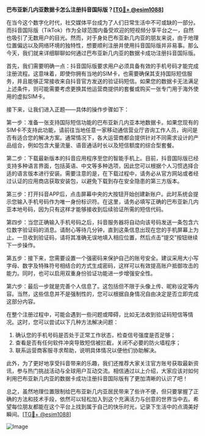 **巴布亚新几内亚数据卡怎么注册抖音国际版？[[TG💪+ @esim1088](https://t.me/s/esim1088)]**

在当今这个数字化时代，社交媒体平台成为了人们日常生活中不可或缺的一部分。而抖音国际版（TikTok）作为全球范围内备受欢迎的短视频分享平台之一，自然也吸引了无数用户的目光。然而，对于身处巴布亚新几内亚的朋友来说，由于地理位置偏远以及网络环境的独特性，想要顺利注册并使用抖音国际版并非易事。那么今天，我们就来详细聊聊如何通过巴布亚新几内亚的数据卡成功注册抖音国际版。

首先，我们需要明确一点：抖音国际版要求用户必须具备有效的手机号码才能完成注册流程。这意味着，即使你拥有当地的SIM卡，也需要确保其支持国际短信服务，并且能够正常接收来自抖音官方发送的验证码短信。如果您的数据卡无法满足上述条件，则可能需要考虑更换其他运营商提供的套餐或购买一张专门用于海外使用的虚拟SIM卡。

接下来，让我们进入正题——具体的操作步骤如下：

第一步：准备一张支持国际短信功能的巴布亚新几内亚本地数据卡。如果您现有的SIM卡不支持此功能，请前往当地任意一家移动通信营业厅咨询工作人员，询问是否有适合您的解决方案。通常情况下，各大运营商都会提供针对不同需求设计的产品组合，例如包含大量流量、语音通话时长以及短信额度的综合型套餐。

第二步：下载最新版本的抖音应用程序至您的智能手机上。目前，抖音国际版已经支持多种语言界面，包括英语、中文等多种选项，因此您可以根据个人习惯选择合适的语言版本进行安装。需要注意的是，在下载过程中，请务必从官方网站或者经过认证的应用商店获取安装包，以避免下载到存在安全隐患的第三方版本。

第三步：打开抖音APP后，点击屏幕中央的大按钮开始创建新账户。此时系统会提示您输入手机号码作为唯一身份标识符。在这里，请务必填写正确的巴布亚新几内亚本地号码，因为只有这样才能够接收到后续验证所需的短信代码。

第四步：当您正确输入手机号码之后，抖音服务器将自动向该号码发送一条包含六位数字验证码的消息。请耐心等待几分钟，直到这条信息出现在您的手机屏幕上为止。一旦收到验证码，请将其准确无误地填入相应位置，然后点击“提交”按钮继续下一步操作。

第五步：接下来，您需要设置一个强密码来保护自己的账号安全。建议采用大小写字母、数字及特殊符号相结合的方式生成密码，这样可以有效提高账户抵御攻击的能力。同时，也可以启用双重身份验证功能进一步增强安全性。

第六步：最后一步就是完善个人信息了。这包括但不限于头像上传、昵称设定等内容。当然，这些信息并不是强制性的，您可以根据自身情况自由决定是否立即完成这部分内容。

在整个注册过程中，可能会遇到一些问题或障碍，比如无法收到验证码短信等情况。这时，您可以尝试以下几种方法解决问题：

1. 确认您的手机号码是否处于正常工作状态，检查信号强度是否足够；
2. 查看是否有任何软件冲突导致短信被拦截，关闭不必要的防火墙程序；
3. 联系运营商客服寻求帮助，说明具体情况以便他们协助解决。

此外，为了更好地享受抖音带来的乐趣，我们还推荐大家关注官方账号获取最新资讯，参与热门挑战活动与全球用户互动交流。相信通过以上介绍，大家应该对如何利用巴布亚新几内亚的数据卡成功注册抖音国际版有了更加清晰的认识了吧！

总之，虽然地理位置限制给巴布亚新几内亚居民带来了些许不便，但只要掌握了正确的方法和技术手段，依然可以轻松加入到这个充满活力与创意的世界当中去。希望每位朋友都能在这个平台上找到属于自己的快乐时光，记录下生活中的点滴美好瞬间。[[TG💪+ @esim1088](https://t.me/s/esim1088)]

![Image](https://i.postimg.cc/4NQfJmqS/Snipaste-2025-05-13-00-14-12.png)